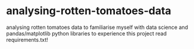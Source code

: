 # analysing-rotten-tomatoes-data
analysing rotten tomatoes data to familiarise myself with data science and pandas/matplotlib python libraries
to experience this project read requirements.txt!
